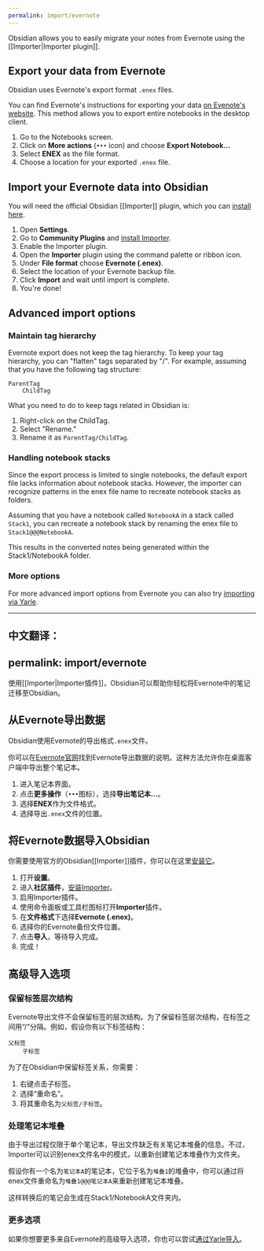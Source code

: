 ```yaml
---
permalink: import/evernote
---
```

Obsidian allows you to easily migrate your notes from Evernote using the [[Importer|Importer plugin]].

## Export your data from Evernote

Obsidian uses Evernote's export format `.enex` files.

You can find Evernote's instructions for exporting your data [on Evenote's website](https://help.evernote.com/hc/en-us/articles/209005557-Export-notes-and-notebooks-as-ENEX-or-HTML). This method allows you to export entire notebooks in the desktop client.

1. Go to the Notebooks screen.
2. Click on **More actions** (`•••` icon) and choose **Export Notebook...**
3. Select **ENEX** as the file format.
3. Choose a location for your exported `.enex` file.

## Import your Evernote data into Obsidian

You will need the official Obsidian [[Importer]] plugin, which you can [install here](obsidian://show-plugin?id=obsidian-importer).

1. Open **Settings**.
2. Go to **Community Plugins** and [install Importer](obsidian://show-plugin?id=obsidian-importer).
3. Enable the Importer plugin.
4. Open the **Importer** plugin using the command palette or ribbon icon.
5. Under **File format** choose **Evernote (.enex)**.
6. Select the location of your Evernote backup file.
7. Click **Import** and wait until import is complete.
8. You're done!

## Advanced import options

### Maintain tag hierarchy

Evernote export does not keep the tag hierarchy. To keep your tag hierarchy, you can "flatten" tags separated by "/". For example, assuming that you have the following tag structure: 

```
ParentTag
    ChildTag
```

What you need to do to keep tags related in Obsidian is:

1. Right-click on the ChildTag.
2. Select "Rename."
3. Rename it as `ParentTag/ChildTag`.

### Handling notebook stacks

Since the export process is limited to single notebooks, the default export file lacks information about notebook stacks. However, the importer can recognize patterns in the enex file name to recreate notebook stacks as folders.

Assuming that you have a notebook called ```NotebookA``` in a stack called ```Stack1```, you can recreate a notebook stack by renaming the enex file to ```Stack1@@@NotebookA```.

This results in the converted notes being generated within the Stack1/NotebookA folder.

### More options

For more advanced import options from Evernote you can also try [importing via Yarle](https://github.com/akosbalasko/yarle).


---

中文翻译：
---
permalink: import/evernote
---
使用[[Importer|Importer插件]]，Obsidian可以帮助你轻松将Evernote中的笔记迁移至Obsidian。

## 从Evernote导出数据

Obsidian使用Evernote的导出格式`.enex`文件。

你可以在[Evernote官网](https://help.evernote.com/hc/en-us/articles/209005557-Export-notes-and-notebooks-as-ENEX-or-HTML)找到Evernote导出数据的说明。这种方法允许你在桌面客户端中导出整个笔记本。

1. 进入笔记本界面。
2. 点击**更多操作**（`•••`图标），选择**导出笔记本...**。
3. 选择**ENEX**作为文件格式。
4. 选择导出`.enex`文件的位置。

## 将Evernote数据导入Obsidian

你需要使用官方的Obsidian[[Importer]]插件，你可以在这里[安装它](obsidian://show-plugin?id=obsidian-importer)。

1. 打开**设置**。
2. 进入**社区插件**，[安装Importer](obsidian://show-plugin?id=obsidian-importer)。
3. 启用Importer插件。
4. 使用命令面板或工具栏图标打开**Importer**插件。
5. 在**文件格式**下选择**Evernote (.enex)**。
6. 选择你的Evernote备份文件位置。
7. 点击**导入**，等待导入完成。
8. 完成！

## 高级导入选项

### 保留标签层次结构

Evernote导出文件不会保留标签的层次结构。为了保留标签层次结构，在标签之间用“/”分隔。例如，假设你有以下标签结构：

```
父标签
    子标签
```

为了在Obsidian中保留标签关系，你需要：

1. 右键点击子标签。
2. 选择“重命名”。
3. 将其重命名为`父标签/子标签`。

### 处理笔记本堆叠

由于导出过程仅限于单个笔记本，导出文件缺乏有关笔记本堆叠的信息。不过，Importer可以识别enex文件名中的模式，以重新创建笔记本堆叠作为文件夹。

假设你有一个名为```笔记本A```的笔记本，它位于名为```堆叠1```的堆叠中，你可以通过将enex文件重命名为```堆叠1@@@笔记本A```来重新创建笔记本堆叠。

这样转换后的笔记会生成在Stack1/NotebookA文件夹内。

### 更多选项

如果你想要更多来自Evernote的高级导入选项，你也可以尝试[通过Yarle导入](https://github.com/akosbalasko/yarle)。